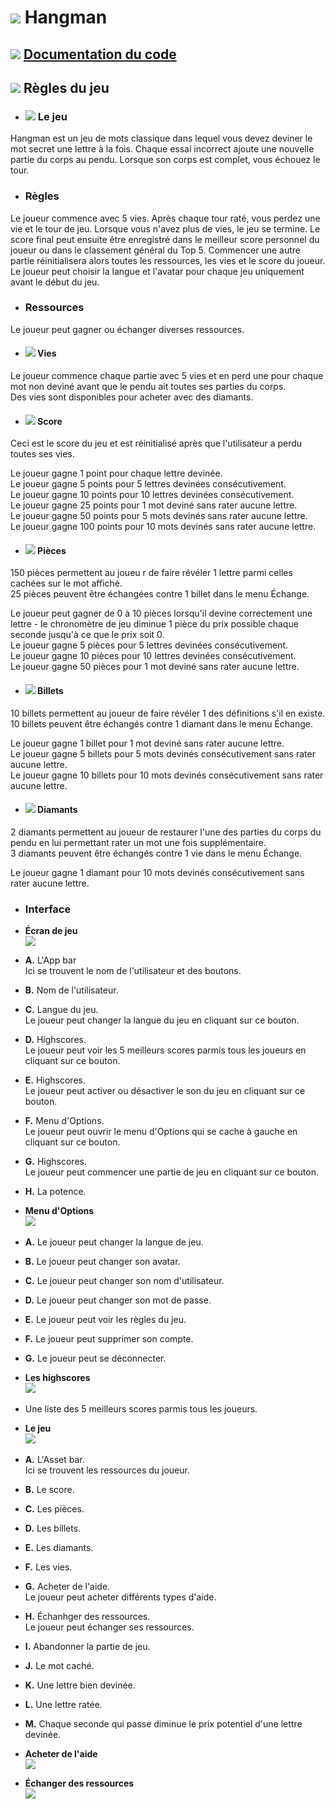 # ![ ](helpImgs/french.png)  Hangman
## ![ ](helpImgs/app_doc.png) [Documentation du code](https://miguelpinto.dx.am/docs/hangman-doc-fr.pdf)

## ![ ](helpImgs/game_rules.png) Règles du jeu

* ### ![ ](helpImgs/hangman_icon_small.png) Le jeu
Hangman est un jeu de mots classique dans lequel vous devez deviner le mot secret une lettre à la fois.
Chaque essai incorrect ajoute une nouvelle partie du corps au pendu. Lorsque son corps est complet, vous échouez le tour.

* ### Règles
Le joueur commence avec 5 vies. Après chaque tour raté, vous perdez une vie et le tour de jeu. Lorsque vous n'avez plus de vies, le jeu se termine. Le score final peut ensuite être enregistré dans le meilleur score personnel du joueur ou dans le classement général du Top 5. Commencer une autre partie réinitialisera alors toutes les ressources, les vies et le score du joueur. Le joueur peut choisir la langue et l'avatar pour chaque jeu uniquement avant le début du jeu.

* ### Ressources
Le joueur peut gagner ou échanger diverses ressources.

* #### ![ ](helpImgs/heart_small.png) Vies
Le joueur commence chaque partie avec 5 vies et en perd une pour chaque mot non deviné avant que le pendu ait toutes ses parties du corps.<br>
Des vies sont disponibles pour acheter avec des diamants.

* #### ![ ](helpImgs/score_small.png) Score
Ceci est le score du jeu et est réinitialisé après que l'utilisateur a perdu toutes ses vies.

Le joueur gagne 1 point pour chaque lettre devinée.<br>
Le joueur gagne 5 points pour 5 lettres devinées consécutivement.<br>
Le joueur gagne 10 points pour 10 lettres devinées consécutivement.<br>
Le joueur gagne 25 points pour 1 mot deviné sans rater aucune lettre.<br>
Le joueur gagne 50 points pour 5 mots devinés sans rater aucune lettre.<br>
Le joueur gagne 100 points pour 10 mots devinés sans rater aucune lettre.

* #### ![ ](helpImgs/coin_small.png) Pièces
150 pièces permettent au joueu r de faire révéler 1 lettre parmi celles cachées sur le mot affiché.<br>
25 pièces peuvent être échangées contre 1 billet dans le menu Échange.

Le joueur peut gagner de 0 à 10 pièces lorsqu'il devine correctement une lettre - le chronomètre de jeu diminue 1 pièce du prix possible chaque seconde jusqu'à ce que le prix soit 0.<br>
Le joueur gagne 5 pièces pour 5 lettres devinées consécutivement.<br>
Le joueur gagne 10 pièces pour 10 lettres devinées consécutivement.<br>
Le joueur gagne 50 pièces pour 1 mot deviné sans rater aucune lettre.

* #### ![ ](helpImgs/banknote_small.png) Billets
10 billets permettent au joueur de faire révéler 1 des définitions s'il en existe.<br>
10  billets peuvent être échangés contre 1 diamant dans le menu Échange.

Le joueur gagne 1 billet pour 1 mot deviné sans rater aucune lettre.<br>
Le joueur gagne 5 billets pour 5 mots devinés consécutivement sans rater aucune lettre.<br>
Le joueur gagne 10 billets pour 10 mots devinés consécutivement sans rater aucune lettre. 

* #### ![ ](helpImgs/diamond_small.png) Diamants
2 diamants permettent au joueur de restaurer l'une des parties du corps du pendu en lui permettant rater un mot une fois supplémentaire.<br>
3 diamants peuvent être échangés contre 1 vie dans le menu Échange.

Le joueur gagne 1 diamant pour 10 mots devinés consécutivement sans rater aucune lettre.

* ### Interface

* **Écran de jeu**<br>
![ ](helpImgs/help1.jpg)

- **A.** L'App bar<br>
Ici se trouvent le nom de l'utilisateur et des boutons.

- **B.** Nom de l'utilisateur.

- **C.** Langue du jeu.<br>
Le joueur peut changer la langue du jeu en cliquant sur ce bouton.

- **D.** Highscores.<br>
Le joueur peut voir les 5 meilleurs scores parmis tous les joueurs en cliquant sur ce bouton.

- **E.** Highscores.<br>
Le joueur peut activer ou désactiver le son du jeu en cliquant sur ce bouton.

- **F.** Menu d'Options.<br>
Le joueur peut ouvrir le menu d'Options qui se cache à gauche en cliquant sur ce bouton.

- **G.** Highscores.<br>
Le joueur peut commencer une partie de jeu en cliquant sur ce bouton.

- **H.** La potence.

* **Menu d'Options**<br>
![ ](helpImgs/help2.jpg)

- **A.** Le joueur peut changer la langue de jeu.

- **B.** Le joueur peut changer son avatar.

- **C.** Le joueur peut changer son nom d'utilisateur.

- **D.** Le joueur peut changer son mot de passe.

- **E.** Le joueur peut voir les règles du jeu.

- **F.** Le joueur peut supprimer son compte.

- **G.** Le joueur peut se déconnecter.

* **Les highscores**<br>
![ ](helpImgs/help3.jpg)

- Une liste des 5 meilleurs scores parmis tous les joueurs.

* **Le jeu**<br>
![ ](helpImgs/help4.jpg)

- **A.** L'Asset bar.<br>
Ici se trouvent les ressources du joueur.

- **B.** Le score.

- **C.** Les pièces.

- **D.** Les billets.

- **E.** Les diamants.

- **F.** Les vies.

- **G.** Acheter de l'aide.<br>
Le joueur peut acheter différents types d'aide.

- **H.** Échanhger des ressources.<br>
Le joueur peut échanger ses ressources.

- **I.** Abandonner la partie de jeu.

- **J.** Le mot caché.

- **K.** Une lettre bien devinée.

- **L.** Une lettre ratée.

- **M.** Chaque seconde qui passe diminue le prix potentiel d'une lettre devinée.

* **Acheter de l'aide**<br>
![ ](helpImgs/help5.jpg)

* **Échanger des ressources**<br>
![ ](helpImgs/help6.jpg)
